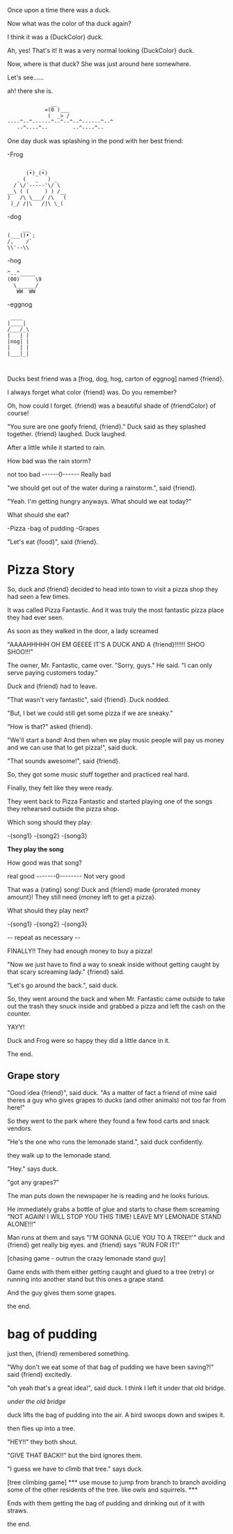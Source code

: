 Once upon a time there was a duck.

Now what was the color of tha duck again?

I think it was a {DuckColor} duck.

Ah, yes! That's it! It was a very normal looking {DuckColor} duck.

Now, where is that duck? She was just around here somewhere.

Let's see......

ah!
there she is.

```
              __
            =(0 )___
             (  _> /
----^--^------^--^--^--^------^--^
   --^----^--        --^----^--
```
One day duck was splashing in the pond with her best friend:

-Frog

```
       _   _
      (•)_(•)
   _ (   _   ) _
  / \/`-----'\/ \
__\ ( (     ) ) /__
)   /\ \___/ /\   (
 )_/ /|\   /|\ \_(

```

-dog

```
     __
(___()•`;
/,    /`
\\'--\\
```

-hog

```
^..^_____  
(00)     \9
  \______/ 
   WW  WW
```

-eggnog

```
 ____
|____|      
/___/_\      
|   | |      
|nog| |      
|   | |      
|___|_|      
            
            
```

Ducks best friend was a [frog, dog, hog, carton of eggnog] named {friend}.

I always forget what color {friend} was. Do you remember?

Oh, how could I forget. {friend} was a beautiful shade of {friendColor} of course!


"You sure are one goofy friend, {friend}." Duck said as they splashed together.
{friend} laughed.
Duck laughed.

After a little while it started to rain.

How bad was the rain storm?

not too bad ------0------ Really bad

"we should get out of the water during a rainstorm.", said {friend}.

"Yeah. I'm getting hungry anyways. What should we eat today?"

What should she eat?

-Pizza
-bag of pudding
-Grapes

"Let's eat {food}", said {friend}.

# Pizza Story
So, duck and {friend} decided to head into town to visit a pizza shop they had seen a few times.

It was called Pizza Fantastic. And it was truly the most fantastic pizza place they had ever seen.

As soon as they walked in the door, a lady screamed

"AAAAHHHHH OH EM GEEEE IT'S A DUCK AND A {friend}!!!!!! SHOO SHOO!!!"

The owner, Mr. Fantastic, came over.
"Sorry, guys." He said. "I can only serve paying customers today."

Duck and {friend} had to leave.

"That wasn't very fantastic", said {friend}.
Duck nodded.

"But, I bet we could still get some pizza if we are sneaky."

"How is that?" asked {friend}.

"We'll start a band! And then when we play music people will pay us money and we can use that to get pizza!", said duck.

"That sounds awesome!", said {friend}. 

So, they got some music stuff together and practiced real hard.

Finally, they felt like they were ready.

They went back to Pizza Fantastic and started playing one of the songs they rehearsed outside the pizza shop.

Which song should they play:

-{song1}
-{song2}
-{song3}

**They play the song**

How good was that song?

real good -------0-------- Not very good


That was a {rating} song! Duck and {friend} made {prorated money amount}!
They still need {money left to get a pizza}.

What should they play next?

-{song1}
-{song2}
-{song3}

-- repeat as necessary --


FINALLY!! They had enough money to buy a pizza!

"Now we just have to find a way to sneak inside without getting caught by that scary screaming lady." {friend} said.

"Let's go around the back.", said duck.


So, they went around the back and when Mr. Fantastic came outside to take out the trash they snuck inside and grabbed a pizza and left the cash on the counter.


YAYY!

Duck and Frog were so happy they did a little dance in it.

The end.


## Grape story

"Good idea {friend}", said duck. "As a matter of fact a friend of mine said theres a guy who gives grapes to ducks (and other animals) not too far from here!"

So they went to the park where they found a few food carts and snack vendors.

"He's the one who runs the lemonade stand.", said duck confidently.

they walk up to the lemonade stand.

"Hey." says duck.

"got any grapes?"

The man puts down the newspaper he is reading and he looks furious.

He immediately grabs a bottle of glue and starts to chase them screaming "NOT AGAIN! I WILL STOP YOU THIS TIME! LEAVE MY LEMONADE STAND ALONE!!!"

Man runs at them and says "I'M GONNA GLUE YOU TO A TREE!!'"
duck and {friend} get really big eyes. and {friend} says "RUN FOR IT!"

[chasing game - outrun the crazy lemonade stand guy]

Game ends with them either getting caught and glued to a tree (retry) or running into another stand but this ones a grape stand.

And the guy gives them some grapes.

the end.


# bag of pudding

just then, {friend} remembered something.

"Why don't we eat some of that bag of pudding we have been saving?!" said {friend} excitedly.

"oh yeah that's a great idea!", said duck. I think I left it under that old bridge.

*under the old bridge*

duck lifts the bag of pudding into the air. A bird swoops down and swipes it.

then flies up into a tree.

"HEY!!" they both shout.

"GIVE THAT BACK!!" but the bird ignores them.

"I guess we have to climb that tree." says duck.

[tree climbing game]
*** use mouse to jump from branch to branch avoiding some of the other residents of the tree. like owls and squirrels. ***

Ends with them getting the bag of pudding and drinking out of it with straws.

the end.
